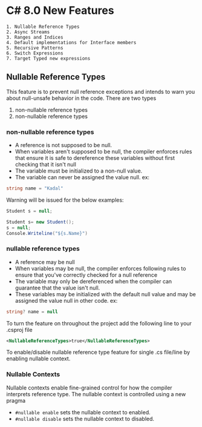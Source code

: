 # C# 8.0 New Features
	1. Nullable Reference Types
	2. Async Streams
	3. Ranges and Indices
	4. Default implementations for Interface members
	5. Recursive Patterns
	6. Switch Expressions
	7. Target Typed new expressions

## Nullable Reference Types
This feature is to prevent null reference exceptions and intends to warn you about null-unsafe behavior in the code. 
There are two types 
1. non-nullable reference types 
2. non-nullable reference types 

### non-nullable reference types 
- A reference is not supposed to be null. 
- When variables aren't supposed to be null, the compiler enforces rules that ensure it is safe to dereference these variables without first checking that it isn't null
- The variable must be initialized to a non-null value.
- The variable can never be assigned the value null.
ex:
```csharp
string name = "Kadal"
```

Warning will be issued for the below examples:
``` csharp
Student s = null;
```
``` csharp
Student s= new Student();
s = null;
Console.Writeline("${s.Name}")
```
### nullable reference types 
- A reference may be null
- When variables may be null, the compiler enforces following rules to ensure that you've correctly checked for a null reference
- The variable may only be dereferenced when the compiler can guarantee that the value isn't null.
- These variables may be initialized with the default null value and may be assigned the value null in other code.
ex:
``` csharp
string? name = null
```

To turn the feature on throughout the project add the following line to your .csproj file

``` xml
<NullableReferenceTypes>true</NullableReferenceTypes>
```

To enable/disable nullable reference type feature for single .cs file/line by enabling nullable context.

### Nullable Contexts
Nullable contexts enable fine-grained control for how the compiler interprets reference type. 
The nullable context is controlled using a new pragma
- `#nullable enable` sets the nullable context to enabled.
- `#nullable disable` sets the nullable context to disabled.

